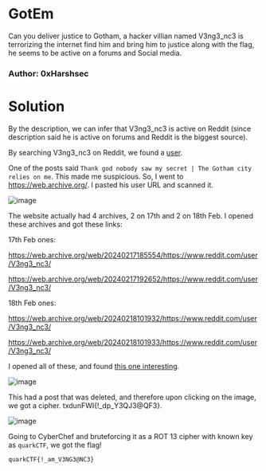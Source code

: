 GotEm
=

Can you deliver justice to Gotham, a hacker villian named V3ng3_nc3 is terrorizing the internet find him and bring him to justice along with the flag, he seems to be active on a forums and Social media.

### Author: 0xHarshsec

Solution
=

By the description, we can infer that V3ng3_nc3 is active on Reddit (since description said he is active on forums and Reddit is the biggest source).

By searching V3ng3_nc3 on Reddit, we found a [user](https://www.reddit.com/user/V3ng3_nc3).

One of the posts said `Thank god nobody saw my secret | The Gotham city relies on me`. This made me suspicious. So, I went to https://web.archive.org/. I pasted his user URL and scanned it.

![image](https://github.com/Apzyte-Gamer/hack-Envision-2024/assets/71684682/6a3abb66-e3ff-4e0d-ba64-5c348cff4165)

The website actually had 4 archives, 2 on 17th and 2 on 18th Feb. I opened these archives and got these links:

17th Feb ones:

https://web.archive.org/web/20240217185554/https://www.reddit.com/user/V3ng3_nc3/

https://web.archive.org/web/20240217192652/https://www.reddit.com/user/V3ng3_nc3/

18th Feb ones:

https://web.archive.org/web/20240218101932/https://www.reddit.com/user/V3ng3_nc3/

https://web.archive.org/web/20240218101933/https://www.reddit.com/user/V3ng3_nc3/

I opened all of these, and found [this one interesting](https://web.archive.org/web/20240217192652/https://www.reddit.com/user/V3ng3_nc3/).

![image](https://github.com/Apzyte-Gamer/hack-Envision-2024/assets/71684682/d0a89c06-8acc-4ac7-a037-ccb12460face)

This had a post that was deleted, and therefore upon clicking on the image, we got a cipher. txdunFWI{!_dp_Y3QJ3@QF3}.

![image](https://github.com/Apzyte-Gamer/hack-Envision-2024/assets/71684682/7a30ea50-e078-4b72-a63a-090d0a99fb37)

Going to CyberChef and bruteforcing it as a ROT 13 cipher with known key as `quarkCTF`, we got the flag!

`quarkCTF{!_am_V3NG3@NC3}`
